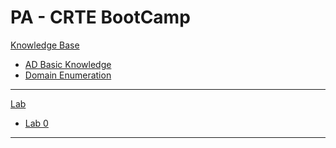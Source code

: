 # PA - CRTE BootCamp

[Knowledge Base]()

  * [AD Basic Knowledge](n01-BasicKnowledge.md)
  * [Domain Enumeration](n02-DomainEnum.md)

- - - -

[Lab]()

  * [Lab 0](l00-Bloodhound.md)

- - - - 
